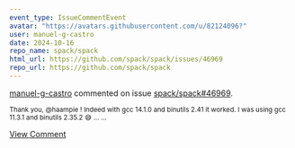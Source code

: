 ```yaml
---
event_type: IssueCommentEvent
avatar: "https://avatars.githubusercontent.com/u/82124096?"
user: manuel-g-castro
date: 2024-10-16
repo_name: spack/spack
html_url: https://github.com/spack/spack/issues/46969
repo_url: https://github.com/spack/spack
---
```


<a href='https://github.com/manuel-g-castro' target='_blank'>manuel-g-castro</a> commented on issue <a href='https://github.com/spack/spack/issues/46969' target='_blank'>spack/spack#46969</a>.

<small>Thank you, @haampie ! Indeed with gcc 14.1.0 and binutils 2.41 it worked. I was using gcc 11.3.1 and binutils 2.35.2 :sweat_smile: ......</small>

<a href='https://github.com/spack/spack/issues/46969' target='_blank'>View Comment</a>